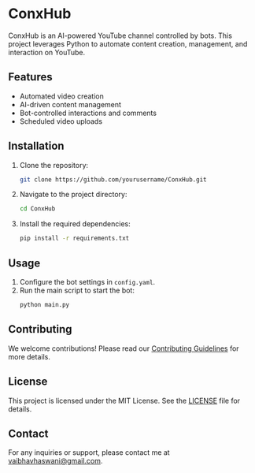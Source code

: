 # ConxHub

ConxHub is an AI-powered YouTube channel controlled by bots. This project leverages Python to automate content creation, management, and interaction on YouTube.

## Features

- Automated video creation
- AI-driven content management
- Bot-controlled interactions and comments
- Scheduled video uploads

## Installation

1. Clone the repository:
    ```bash
    git clone https://github.com/yourusername/ConxHub.git
    ```
2. Navigate to the project directory:
    ```bash
    cd ConxHub
    ```
3. Install the required dependencies:
    ```bash
    pip install -r requirements.txt
    ```

## Usage

1. Configure the bot settings in `config.yaml`.
2. Run the main script to start the bot:
    ```bash
    python main.py
    ```

## Contributing

We welcome contributions! Please read our [Contributing Guidelines](CONTRIBUTING.md) for more details.

## License

This project is licensed under the MIT License. See the [LICENSE](LICENSE) file for details.

## Contact

For any inquiries or support, please contact me at vaibhavhaswani@gmail.com.
